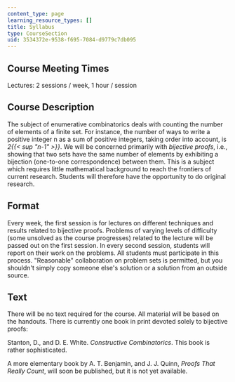 ```yaml
---
content_type: page
learning_resource_types: []
title: Syllabus
type: CourseSection
uid: 3534372e-9538-f695-7084-d9779c7db095
---
```


Course Meeting Times
--------------------

Lectures: 2 sessions / week, 1 hour / session

Course Description
------------------

The subject of enumerative combinatorics deals with counting the number of elements of a finite set. For instance, the number of ways to write a positive integer n as a sum of positive integers, taking order into account, is _2{{< sup "n-1" >}}_. We will be concerned primarily with _bijective proofs_, i.e., showing that two sets have the same number of elements by exhibiting a bijection (one-to-one correspondence) between them. This is a subject which requires little mathematical background to reach the frontiers of current research. Students will therefore have the opportunity to do original research.

Format
------

Every week, the first session is for lectures on different techniques and results related to bijective proofs. Problems of varying levels of difficulty (some unsolved as the course progresses) related to the lecture will be passed out on the first session. In every second session, students will report on their work on the problems. All students must participate in this process. "Reasonable" collaboration on problem sets is permitted, but you shouldn't simply copy someone else's solution or a solution from an outside source.

Text
----

There will be no text required for the course. All material will be based on the handouts. There is currently one book in print devoted solely to bijective proofs:

Stanton, D., and D. E. White. _Constructive Combinatorics_. This book is rather sophisticated.

A more elementary book by A. T. Benjamin, and J. J. Quinn, _Proofs That Really Count_, will soon be published, but it is not yet available.